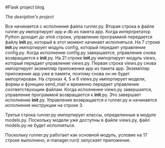 #Flask project blog



*The desription's project* 

Все начинается с исполнения файла runner.py. Вторая строка в файле runner.py импортирует app и db из пакета app. Когда интерпретатор Python доходит до этой строки, управление программой передается файлу __init__.py, который в этот момент начинает исполняться. На 7 строке __init__.py импортирует модуль config, который передает управление config.py. Когда исполнение config.py завершается, управление снова возвращается к __init__.py. На 21 строке __init__.py импортирует модуль views, который передает управление views.py. Первая строка views.py снова импортирует экземпляр приложения app из пакета app. Экземпляр приложения app уже в памяти, поэтому снова он не будет импортирован. На строках 4, 5 и 6 views.py импортирует модели, формы и функцию send_mail и временно передает управление соответствующим файлам. Когда исполнение views.py завершается, управление программой возвращается к __init__.py. Это завершает исполнение __init__.py. Управление возвращается к runner.py и начинается исполнения инструкции на строке 3.

Третья строка runner.py импортирует классы, определенные в модуле models.py. Поскольку модели уже доступны в файле views.py, файл models.py не будет исполняться.

Поскольку runner.py работает как основной модуль, условие на 17 строке выполнено, и manager.run() запускает приложение.